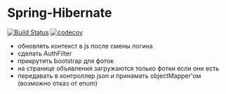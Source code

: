 # Spring-Hibernate
[![Build Status](https://travis-ci.org/ikibis/Spring-Hibernate.svg?branch=master)](https://travis-ci.org/ikibis/Spring-Hibernate)
[![codecov](https://codecov.io/gh/ikibis/Spring-Hibernate/branch/master/graph/badge.svg)](https://codecov.io/gh/ikibis/Spring-Hibernate)

- обновлять контекст в js после смены логина
- сделать AuthFilter
- прикрутить bootstrap для фоток
- на странице объявления загружаются только фотки если они есть
- передавать в контроллер json и принамать objectMapper'ом (возможно отказ от enum)